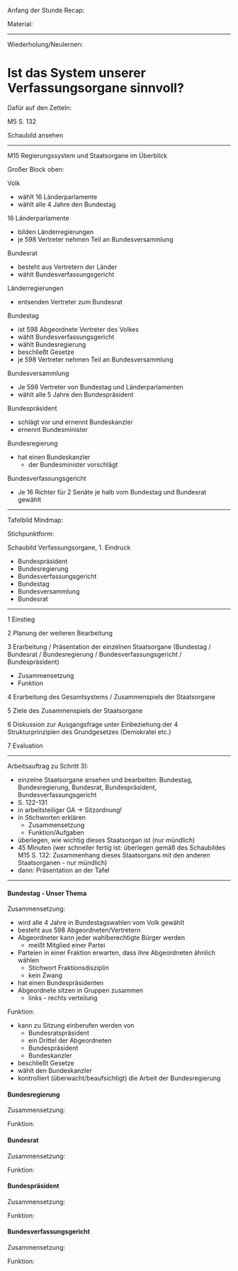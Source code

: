 Anfang der Stunde Recap:

Material: 


---

Wiederholung/Neulernen:

# Ist das System unserer Verfassungsorgane sinnvoll?

Dafür auf den Zetteln:

M5 S. 132

Schaubild ansehen

---

M15 Regierungssystem und Staatsorgane im Überblick

Großer Block oben:

Volk
- wählt 16 Länderparlamente
- wählt alle 4 Jahre den Bundestag

16 Länderparlamente
- bilden Länderregierungen
- je 598 Vertreter nehmen Teil an Bundesversammlung

Bundesrat
- besteht aus Vertretern der Länder
- wählt Bundesverfassungsgericht

Länderregierungen
- entsenden Vertreter zum Bundesrat

Bundestag
- ist 598 Abgeordnete Vertreter des Volkes
- wählt Bundesverfassungsgericht
- wählt Bundesregierung
- beschließt Gesetze
- je 598 Vertreter nehmen Teil an Bundesversammlung

Bundesversammlung
- Je 598 Vertreter von Bundestag und Länderparlamenten
- wählt alle 5 Jahre den Bundespräsident

Bundespräsident
- schlägt vor und ernennt Bundeskanzler
- ernennt Bundesminister

Bundesregierung
- hat einen Bundeskanzler
  - der Bundesminister vorschlägt

Bundesverfassungsgericht
- Je 16 Richter für 2 Senäte je halb vom Bundestag und Bundesrat gewählt


---

Tafelbild Mindmap:

Stichpunktform:

Schaubild Verfassungsorgane, 1. Eindruck
- Bundespräsident
- Bundesregierung
- Bundesverfassungsgericht
- Bundestag
- Bundesversammlung
- Bundesrat

---

1 Einstieg

2 Planung der weiteren Bearbeitung

3 Erarbeitung / Präsentation der einzelnen Staatsorgane (Bundestag / Bundesrat / Bundesregierung / Bundesverfassungsgericht / Bundespräsident)
- Zusammensetzung
- Funktion

4 Erarbeitung des Gesamtsystems / Zusammenspiels der Staatsorgane

5 Ziele des Zusammenspiels der Staatsorgane

6 Diskussion zur Ausgangsfrage unter Einbeziehung der 4 Strukturprinzipien des Grundgesetzes (Demokratei etc.)

7 Evaluation

---

Arbeitsauftrag zu Schritt 3):

- einzelne Staatsorgane ansehen und bearbeiten: Bundestag, Bundesregierung, Bundesrat, Bundespräsident, Bundesverfassungsgericht
- S. 122-131
- in arbeitsteiliger GA -> Sitzordnung!
- in Stichworten erklären
  - Zusammensetzung
  - Funktion/Aufgaben
- überlegen, wie wichtig dieses Staatsorgan ist (nur mündlich)
- 45 Minuten (wer schneller fertig ist: überlegen gemäß des Schaubildes M15 S. 132: Zusammenhang dieses Staatsorgans mit den anderen Staatsorganen - nur mündlich)
- dann: Präsentation an der Tafel

---

#### Bundestag - Unser Thema

Zusammensetzung:
- wird alle 4 Jahre in Bundestagswahlen vom Volk gewählt
- besteht aus 598 Abgeordneten/Vertretern
- Abgeordneter kann jeder wahlberechtigte Bürger werden
  - meißt Mitglied einer Partei
- Parteien in einer Fraktion erwarten, dass ihre Abgeordneten ähnlich wählen
  - Stichwort Fraktionsdisziplin
  - kein Zwang
- hat einen Bundespräsidenten
- Abgeordnete sitzen in Gruppen zusammen
  - links - rechts verteilung

Funktion:
- kann zu Sitzung einberufen werden von
  - Bundesratspräsident
  - ein Drittel der Abgeordneten
  - Bundespräsident
  - Bundeskanzler
- beschließt Gesetze
- wählt den Bundeskanzler
- kontrolliert (überwacht/beaufsichtigt) die Arbeit der Bundesregierung



#### Bundesregierung

Zusammensetzung:

Funktion:

#### Bundesrat

Zusammensetzung:

Funktion:

#### Bundespräsident

Zusammensetzung:

Funktion:

#### Bundesverfassungsgericht

Zusammensetzung:

Funktion:
